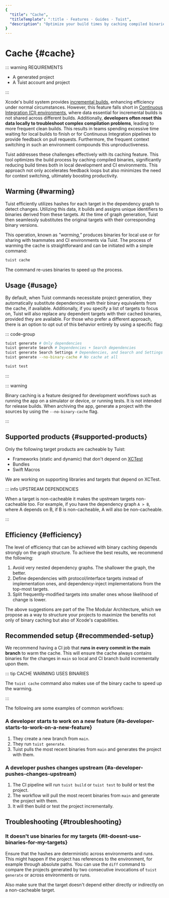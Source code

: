 ```yaml
---
{
  "title": "Cache",
  "titleTemplate": ":title · Features · Guides · Tuist",
  "description": "Optimize your build times by caching compiled binaries and sharing them across different environments."
}
---
```

# Cache {#cache}

::: warning REQUIREMENTS
<!-- -->
- A <LocalizedLink href="/guides/features/projects">generated
  project</LocalizedLink>
- A <LocalizedLink href="/guides/server/accounts-and-projects">Tuist account and
  project</LocalizedLink>
<!-- -->
:::

Xcode's build system provides [incremental
builds](https://en.wikipedia.org/wiki/Incremental_build_model), enhancing
efficiency under normal circumstances. However, this feature falls short in
[Continuous Integration (CI)
environments](https://en.wikipedia.org/wiki/Continuous_integration), where data
essential for incremental builds is not shared across different builds.
Additionally, **developers often reset this data locally to troubleshoot complex
compilation problems**, leading to more frequent clean builds. This results in
teams spending excessive time waiting for local builds to finish or for
Continuous Integration pipelines to provide feedback on pull requests.
Furthermore, the frequent context switching in such an environment compounds
this unproductiveness.

Tuist addresses these challenges effectively with its caching feature. This tool
optimizes the build process by caching compiled binaries, significantly reducing
build times both in local development and CI environments. This approach not
only accelerates feedback loops but also minimizes the need for context
switching, ultimately boosting productivity.

## Warming {#warming}

Tuist efficiently
<LocalizedLink href="/guides/features/projects/hashing">utilizes
hashes</LocalizedLink> for each target in the dependency graph to detect
changes. Utilizing this data, it builds and assigns unique identifiers to
binaries derived from these targets. At the time of graph generation, Tuist then
seamlessly substitutes the original targets with their corresponding binary
versions.

This operation, known as *"warming,"* produces binaries for local use or for
sharing with teammates and CI environments via Tuist. The process of warming the
cache is straightforward and can be initiated with a simple command:


```bash
tuist cache
```

The command re-uses binaries to speed up the process.

## Usage {#usage}

By default, when Tuist commands necessitate project generation, they
automatically substitute dependencies with their binary equivalents from the
cache, if available. Additionally, if you specify a list of targets to focus on,
Tuist will also replace any dependent targets with their cached binaries,
provided they are available. For those who prefer a different approach, there is
an option to opt out of this behavior entirely by using a specific flag:

::: code-group
```bash [Project generation]
tuist generate # Only dependencies
tuist generate Search # Dependencies + Search dependencies
tuist generate Search Settings # Dependencies, and Search and Settings dependencies
tuist generate --no-binary-cache # No cache at all
```

```bash [Testing]
tuist test
```
<!-- -->
:::

::: warning
<!-- -->
Binary caching is a feature designed for development workflows such as running
the app on a simulator or device, or running tests. It is not intended for
release builds. When archiving the app, generate a project with the sources by
using the `--no-binary-cache` flag.
<!-- -->
:::

## Supported products {#supported-products}

Only the following target products are cacheable by Tuist:

- Frameworks (static and dynamic) that don't depend on
  [XCTest](https://developer.apple.com/documentation/xctest)
- Bundles
- Swift Macros

We are working on supporting libraries and targets that depend on XCTest.

::: info UPSTREAM DEPENDENCIES
<!-- -->
When a target is non-cacheable it makes the upstream targets non-cacheable too.
For example, if you have the dependency graph `A > B`, where A depends on B, if
B is non-cacheable, A will also be non-cacheable.
<!-- -->
:::

## Efficiency {#efficiency}

The level of efficiency that can be achieved with binary caching depends
strongly on the graph structure. To achieve the best results, we recommend the
following:

1. Avoid very nested dependency graphs. The shallower the graph, the better.
2. Define dependencies with protocol/interface targets instead of implementation
   ones, and dependency-inject implementations from the top-most targets.
3. Split frequently-modified targets into smaller ones whose likelihood of
   change is lower.

The above suggestions are part of the
<LocalizedLink href="/guides/features/projects/tma-architecture">The Modular
Architecture</LocalizedLink>, which we propose as a way to structure your
projects to maximize the benefits not only of binary caching but also of Xcode's
capabilities.

## Recommended setup {#recommended-setup}

We recommend having a CI job that **runs in every commit in the main branch** to
warm the cache. This will ensure the cache always contains binaries for the
changes in `main` so local and CI branch build incrementally upon them.

::: tip CACHE WARMING USES BINARIES
<!-- -->
The `tuist cache` command also makes use of the binary cache to speed up the
warming.
<!-- -->
:::

The following are some examples of common workflows:

### A developer starts to work on a new feature {#a-developer-starts-to-work-on-a-new-feature}

1. They create a new branch from `main`.
2. They run `tuist generate`.
3. Tuist pulls the most recent binaries from `main` and generates the project
   with them.

### A developer pushes changes upstream {#a-developer-pushes-changes-upstream}

1. The CI pipeline will run `tuist build` or `tuist test` to build or test the
   project.
2. The workflow will pull the most recent binaries from `main` and generate the
   project with them.
3. It will then build or test the project incrementally.

## Troubleshooting {#troubleshooting}

### It doesn't use binaries for my targets {#it-doesnt-use-binaries-for-my-targets}

Ensure that the
<LocalizedLink href="/guides/features/projects/hashing#debugging">hashes are
deterministic</LocalizedLink> across environments and runs. This might happen if
the project has references to the environment, for example through absolute
paths. You can use the `diff` command to compare the projects generated by two
consecutive invocations of `tuist generate` or across environments or runs.

Also make sure that the target doesn't depend either directly or indirectly on a
<LocalizedLink href="/guides/features/cache#supported-products">non-cacheable
target</LocalizedLink>.
